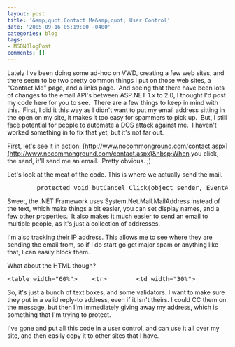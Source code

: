 ```yaml
---
layout: post
title: '&amp;quot;Contact Me&amp;quot; User Control'
date: '2005-09-16 05:19:00 -0400'
categories: blog
tags:
- MSDNBlogPost
comments: []
---
```


Lately I've been doing some ad-hoc on VWD, creating a few web sites, and there seem to be two pretty common things I put on those web sites, a "Contact Me" page, and a links page.&nbsp; And seeing that there have been lots of changes to the email API's between ASP.NET 1.x to 2.0, I thought I'd post my code here for you to see.&nbsp; There are a few things to keep in mind with this.&nbsp; First, I did it this way as I didn't want to put my email address sitting in the open on my site, it makes it too easy for spammers to pick up.&nbsp; But, I still face potential for people to automate a DOS attack against me.&nbsp; I haven't worked something in to fix that yet, but it's not far out.

First, let's see it in action: [http://www.nocommonground.com/contact.aspx](http://www.nocommonground.com/contact.aspx)&nbsp;When you click, the send, it'll send me an email.&nbsp; Pretty obvious. ;)

Let's look at the meat of the code. This is where we actually send the mail.

<pre>        protected void butCancel_Click(object sender, EventArgs e)    {        ClearMessage();    }    private void ClearMessage()    {        tbEmail.Text = "";        tbMessage.Text = "";        tbName.Text = "";        tbSubject.Text = "";        lblSent.Visible = false;    }    protected void butSend_Click(object sender, EventArgs e)    {        lblSent.Visible = false;        System.Net.Mail.MailAddress maMe = new System.Net.Mail.MailAddress("EMAIL ADDRESS GOES HERE", "Pete LePage");        System.Net.Mail.MailAddress maFrom = new System.Net.Mail.MailAddress(tbEmail.Text, tbName.Text);        System.Net.Mail.MailMessage msg = new System.Net.Mail.MailMessage();        msg.To.Add(maMe);        msg.From = maFrom;        msg.Subject = "[BBPPhoto] " + tbSubject.Text;        msg.Body = tbMessage.Text + "\r\n\r\nRemote IP Address: " + Request.UserHostAddress;        System.Net.Mail.SmtpClient smtpClient = new System.Net.Mail.SmtpClient("SMTP SERVER GOES HERE");        smtpClient.UseDefaultCredentials = true;        smtpClient.Send(msg);        ClearMessage();        lblSent.Visible = true;    }</pre>

Sweet, the .NET Framework uses System.Net.Mail.MailAddress instead of the text, which make things a bit easier, you can set display names, and a few other properties.&nbsp; It also makes it much easier to send an email to multiple people, as it's just a collection of addresses.

I'm also tracking their IP address. This allows me to see where they are sending the email from, so if I do start go get major spam or anything like that, I can easily block them. 

What about the HTML though?

<pre>&lt;table width="60%"&gt;    &lt;tr&gt;        &lt;td width="30%"&gt;            Name:&lt;asp:RequiredFieldValidator ID="rfvName" runat="server" ControlToValidate="tbName"                ErrorMessage="*"&gt;&lt;/asp:RequiredFieldValidator&gt;&lt;/td&gt;        &lt;td width="70%"&gt;            &lt;asp:TextBox Style="width: 100%" ID="tbName" runat="server" /&gt;&lt;/td&gt;    &lt;/tr&gt;    &lt;tr&gt;        &lt;td&gt;            Email:&lt;asp:RegularExpressionValidator ID="revEmail" runat="server" ControlToValidate="tbEmail"                ErrorMessage="*" ValidationExpression="\w+([-+.']\w+)*@\w+([-.]\w+)*\.\w+([-.]\w+)*"&gt;&lt;/asp:RegularExpressionValidator&gt;            &lt;asp:RequiredFieldValidator ID="rfvEmail" runat="server" ControlToValidate="tbEmail"                ErrorMessage="*"&gt;&lt;/asp:RequiredFieldValidator&gt;&lt;/td&gt;        &lt;td&gt;            &lt;asp:TextBox Style="width: 100%" ID="tbEmail" runat="server" /&gt;&lt;/td&gt;    &lt;/tr&gt;    &lt;tr&gt;        &lt;td&gt;            Subject:&lt;asp:RequiredFieldValidator ID="rfvSubject" runat="server" ControlToValidate="tbSubject"                ErrorMessage="*"&gt;&lt;/asp:RequiredFieldValidator&gt;&lt;/td&gt;        &lt;td&gt;            &lt;asp:TextBox Style="width: 100%" ID="tbSubject" runat="server" /&gt;&lt;/td&gt;    &lt;/tr&gt;    &lt;tr&gt;        &lt;td colspan="2"&gt;            Message:&lt;asp:RequiredFieldValidator ID="rfvMessage" runat="server" ControlToValidate="tbMessage"                ErrorMessage="*"&gt;&lt;/asp:RequiredFieldValidator&gt;&lt;br /&gt;            &lt;asp:TextBox ID="tbMessage" runat="server" TextMode="MultiLine" Height="200px" Width="100%" /&gt;            &lt;br /&gt;            &lt;asp:Button ID="butSend" runat="server" Text="Send" OnClick="butSend_Click" /&gt;            &lt;asp:Button ID="butCancel" runat="server" Text="Cancel" OnClick="butCancel_Click"                CausesValidation="False" /&gt;        &lt;/td&gt;    &lt;/tr&gt;&lt;/table&gt;&lt;asp:Label ID="lblSent" runat="server" Text="Your message has been sent!" Visible="false" /&gt;</pre>

So, it's just a bunch of text boxes, and some validators. I want to make sure they put in a valid reply-to address, even if it isn't theirs. I could CC them on the message, but then I'm immediately giving away my address, which is something that I'm trying to protect.

I've gone and put all this code in a user control, and can use it all over my site, and then easily copy it to other sites that I have.